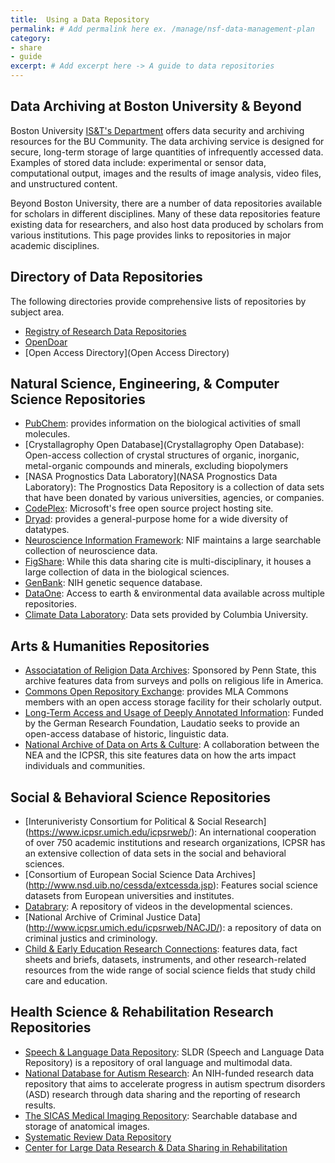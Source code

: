 ```yaml
---
title:  Using a Data Repository
permalink: # Add permalink here ex. /manage/nsf-data-management-plan
category: 
- share
- guide
excerpt: # Add excerpt here -> A guide to data repositories 
---
```


## Data Archiving at Boston University & Beyond

Boston University [IS&T's Department](http://www.bu.edu/datamanagement/resources/ist-services/) offers data security and archiving resources for the BU Community. The data archiving service is designed for secure, long-term storage of large quantities of infrequently accessed data. Examples of stored data include: experimental or sensor data, computational output, images and the results of image analysis, video files, and unstructured content.

Beyond Boston University, there are a number of data repositories available for scholars in different disciplines. Many of these data repositories feature existing data for researchers, and also host data produced by scholars from various institutions. This page provides links to repositories in major academic disciplines.

## Directory of Data Repositories

The following directories provide comprehensive lists of repositories by subject area.

* [Registry of Research Data Repositories](http://www.re3data.org/)
* [OpenDoar](http://opendoar.org/)
* [Open Access Directory](Open Access Directory)

## Natural Science, Engineering, & Computer Science Repositories

* [PubChem](http://pubchem.ncbi.nlm.nih.gov/): provides information on the biological activities of small molecules.
* [Crystallagrophy Open Database](Crystallagrophy Open Database): Open-access collection of crystal structures of organic, inorganic, metal-organic compounds and minerals, excluding biopolymers
* [NASA Prognostics Data Laboratory](NASA Prognostics Data Laboratory): The Prognostics Data Repository is a collection of data sets that have been donated by various universities, agencies, or companies.
* [CodePlex](CodePlex): Microsoft's free open source project hosting site.
* [Dryad](http://datadryad.org/): provides a general-purpose home for a wide diversity of datatypes. 
* [Neuroscience Information Framework](http://www.neuinfo.org/): NIF maintains a large searchable collection of neuroscience data.
* [FigShare](https://figshare.com/): While this data sharing cite is multi-disciplinary, it houses a large collection of data in the biological sciences.
* [GenBank](http://www.ncbi.nlm.nih.gov/genbank/): NIH genetic sequence database.
* [DataOne](https://www.dataone.org/): Access to earth & environmental data available across multiple repositories.
* [Climate Data Laboratory](https://www.dataone.org/): Data sets provided by Columbia University.

## Arts & Humanities Repositories

* [Associatation of Religion Data Archives](http://www.thearda.com/): Sponsored by Penn State, this archive features data from surveys and polls on religious life in America.
* [Commons Open Repository Exchange](https://commons.mla.org/core/): provides MLA Commons members with an open access storage facility for their scholarly output.
* [Long-Term Access and Usage of Deeply Annotated Information](http://www.laudatio-repository.org/repository/): Funded by the German Research Foundation, Laudatio seeks to provide an open-access database of historic, linguistic data.
* [National Archive of Data on Arts & Culture](http://www.icpsr.umich.edu/icpsrweb/NADAC/): A collaboration between the NEA and the ICPSR, this site features data on how the arts impact individuals and communities. 

## Social & Behavioral Science Repositories

* [Interuniveristy Consortium for Political & Social Research] (https://www.icpsr.umich.edu/icpsrweb/): An international cooperation of over 750 academic institutions and research organizations, ICPSR has an extensive collection of data sets in the social and behavioral sciences.
* [Consortium of European Social Science Data Archives] (http://www.nsd.uib.no/cessda/extcessda.jsp): Features social science datasets from European universities and institutes.
* [Databrary](https://nyu.databrary.org/): A repository of videos in the developmental sciences.
* [National Archive of Criminal Justice Data] (http://www.icpsr.umich.edu/icpsrweb/NACJD/): a repository of data on criminal justics and criminology.
* [Child & Early Education Research Connections](http://www.researchconnections.org/childcare/download): features data, fact sheets and briefs, datasets, instruments, and other research-related resources from the wide range of social science fields that study child care and education. 

##  Health Science & Rehabilitation Research Repositories

* [Speech & Language Data Repository](http://sldr.org/): SLDR (Speech and Language Data Repository) is a repository of oral language and multimodal data.
* [National Database for Autism Research](https://ndar.nih.gov/): An NIH-funded research data repository that aims to accelerate progress in autism spectrum disorders (ASD) research through data sharing and the reporting of research results.
* [The SICAS Medical Imaging Repository](https://www.smir.ch/): Searchable database and storage of anatomical images.
* [Systematic Review Data Repository](http://srdr.ahrq.gov/)
* [Center for Large Data Research & Data Sharing in Rehabilitation](https://rehabsciences.utmb.edu/cldr/)


